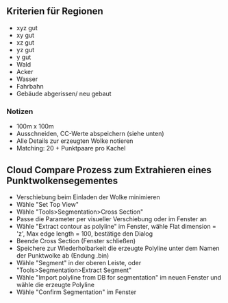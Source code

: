 ## Kriterien für Regionen

-   xyz gut
-   xy gut
-   xz gut
-   yz gut
-   y gut
-   Wald
-   Acker
-   Wasser
-   Fahrbahn
-   Gebäude abgerissen/ neu gebaut


### Notizen

-   100m x 100m
-   Ausschneiden, CC-Werte abspeichern (siehe unten)
-   Alle Details zur erzeugten Wolke notieren
-   Matching: 20 + Punktpaare pro Kachel


## Cloud Compare Prozess zum Extrahieren eines Punktwolkensegementes

-   Verschiebung beim Einladen der Wolke minimieren
-   Wähle "Set Top View"
-   Wähle "Tools>Segmentation>Cross Section"
-   Passe die Parameter per visueller Verschiebung oder im Fenster an
-   Wähle "Extract contour as polyline" im Fenster, wähle Flat dimension = 'z', Max edge length = 100, bestätige den Dialog
-   Beende Cross Section (Fenster schließen)
-   Speichere zur Wiederholbarkeit die erzeugte Polyline unter dem Namen der Punktwolke ab (Endung .bin)
-   Wähle "Segment" in der oberen Leiste, oder "Tools>Segmentation>Extract Segment"
-   Wähle "Import polyline from DB for segmentation" im neuen Fenster und wähle die erzeugte Polyline
-   Wähle "Confirm Segmentation" im Fenster
